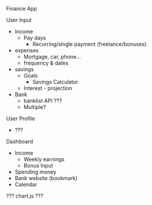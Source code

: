 Finance App

User Input
* Income
    * Pay days
        * Recurring/single payment (freelance/bonuses)
* expenses
    * Mortgage, car, phone...
    * frequency & dates
* savings
    * Goals
        * Savings Calculator
    * Interest - projection
* Bank
    * banklist API ???
    * Multiple?

User Profile
* ???

Dashboard
* Income
    * Weekly earnings
    * Bonus Input
* Spending money
* Bank website (bookmark)
* Calendar


??? chart.js ???



